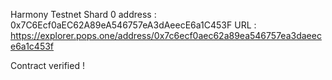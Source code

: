 Harmony Testnet Shard 0 address : 0x7C6Ecf0aEC62A89eA546757eA3dAeecE6a1C453F
URL : https://explorer.pops.one/address/0x7c6ecf0aec62a89ea546757ea3daeece6a1c453f

Contract verified !